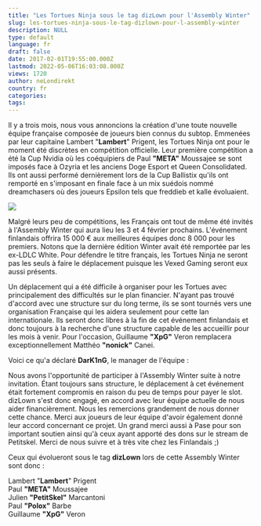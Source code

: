```yaml
---
title: "Les Tortues Ninja sous le tag dizLown pour l'Assembly Winter"
slug: les-tortues-ninja-sous-le-tag-dizlown-pour-l-assembly-winter
description: NULL
type: default
language: fr
draft: false
date: 2017-02-01T19:55:00.000Z
lastmod: 2022-05-06T16:03:08.000Z
views: 1720
author: neLendirekt
country: fr
categories:
tags:
---
```

Il y a trois mois, nous vous annoncions la création d'une toute nouvelle équipe française composée de joueurs bien connus du subtop. Emmenées par leur capitaine Lambert "**Lambert**" Prigent, les Tortues Ninja ont pour le moment été discrètes en compétition officielle. Leur première compétition a été la Cup Nvidia où les coéquipiers de Paul **"META"** Moussajee se sont imposés face à Ozyria et les anciens Doge Esport et Queen Consolidated. Ils ont aussi performé dernièrement lors de la Cup Ballistix qu'ils ont remporté en s'imposant en finale face à un mix suédois nommé dreamchasers où des joueurs Epsilon tels que freddieb et kalle évoluaient.

![](/storage/images/589240af40e93_lambert-de-l-equipe-cs-go-du-melty-esportjpg.jpg)

Malgré leurs peu de compétitions, les Français ont tout de même été invités à l'Assembly Winter qui aura lieu les 3 et 4 février prochains. L'événement finlandais offrira 15 000 € aux meilleures équipes donc 8 000 pour les premiers. Notons que la dernière édition Winter avait été remportée par les ex-LDLC White. Pour défendre le titre français, les Tortues Ninja ne seront pas les seuls à faire le déplacement puisque les Vexed Gaming seront eux aussi présents.

Un déplacement qui a été difficile à organiser pour les Tortues avec principalement des difficultés sur le plan financier. N'ayant pas trouvé d'accord avec une structure sur du long terme, ils se sont tournés vers une organisation Française qui les aidera seulement pour cette lan internationale. Ils seront donc libres à la fin de cet événement finlandais et donc toujours à la recherche d'une structure capable de les accueillir pour les mois à venir. Pour l'occasion, Guillaume **"XpG"** Veron remplacera exceptionnellement Matthéo **"nonick"** Canei.

Voici ce qu'a déclaré **DarK1nG**, le manager de l'équipe :

Nous avons l'opportunité de participer à l'Assembly Winter suite à notre invitation. Étant toujours sans structure, le déplacement à cet événement était fortement compromis en raison du peu de temps pour payer le slot. dizLown s'est donc engagé, en accord avec leur équipe actuelle de nous aider financièrement. Nous les remercions grandement de nous donner cette chance. Merci aux joueurs de leur équipe d'avoir également donné leur accord concernant ce projet. Un grand merci aussi à Pase pour son important soutien ainsi qu'à ceux ayant apporté des dons sur le stream de Petitskel. Merci de nous suivre et à très vite chez les Finlandais ;) 

Ceux qui évolueront sous le tag **dizLown** lors de cette Assembly Winter sont donc :

Lambert "**Lambert**" Prigent  
Paul **"META"** Moussajee  
Julien **"PetitSkel"** Marcantoni  
Paul **"Polox"** Barbe  
Guillaume **"XpG"** Veron
